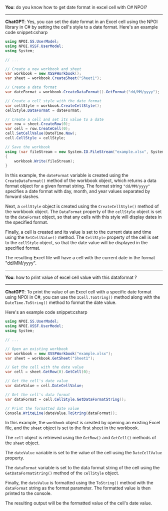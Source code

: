 **You**: do you know how to get date format in excel cell with C# NPOI?

--------
**ChatGPT**: Yes, you can set the date format in an Excel cell using the NPOI library in C# by setting the cell's style to a date format. Here's an example code snippet:csharp
```csharp
using NPOI.SS.UserModel;
using NPOI.XSSF.UserModel;
using System;

// ...

// Create a new workbook and sheet
var workbook = new XSSFWorkbook();
var sheet = workbook.CreateSheet("Sheet1");

// Create a date format
var dateFormat = workbook.CreateDataFormat().GetFormat("dd/MM/yyyy");

// Create a cell style with the date format
var cellStyle = workbook.CreateCellStyle();
cellStyle.DataFormat = dateFormat;

// Create a cell and set its value to a date
var row = sheet.CreateRow(0);
var cell = row.CreateCell(0);
cell.SetCellValue(DateTime.Now);
cell.CellStyle = cellStyle;

// Save the workbook
using (var fileStream = new System.IO.FileStream("example.xlsx", System.IO.FileMode.Create, System.IO.FileAccess.Write))
{
    workbook.Write(fileStream);
}
```

In this example, the ```dateFormat``` variable is created using the ```CreateDataFormat()``` method of the workbook object, which returns a data format object for a given format string. The format string ```"dd/MM/yyyy"``` specifies a date format with day, month, and year values separated by forward slashes.

Next, a ```cellStyle``` object is created using the ```CreateCellStyle()``` method of the workbook object. The ```DataFormat``` property of the ```cellStyle``` object is set to the ```dateFormat``` object, so that any cells with this style will display dates in the specified format.

Finally, a cell is created and its value is set to the current date and time using the ```SetCellValue()``` method. The ```CellStyle``` property of the cell is set to the ```cellStyle``` object, so that the date value will be displayed in the specified format.

The resulting Excel file will have a cell with the current date in the format "dd/MM/yyyy".

--------
**You**: how to print value of excel cell value with this dataformat ?

--------
**ChatGPT**: To print the value of an Excel cell with a specific date format using NPOI in C#, you can use the ```ICell.ToString()``` method along with the ```DateTime.ToString()``` method to format the date value.

Here's an example code snippet:csharp
```csharp
using NPOI.SS.UserModel;
using NPOI.XSSF.UserModel;
using System;

// ...

// Open an existing workbook
var workbook = new XSSFWorkbook("example.xlsx");
var sheet = workbook.GetSheet("Sheet1");

// Get the cell with the date value
var cell = sheet.GetRow(0).GetCell(0);

// Get the cell's date value
var dateValue = cell.DateCellValue;

// Get the cell's data format
var dataFormat = cell.CellStyle.GetDataFormatString();

// Print the formatted date value
Console.WriteLine(dateValue.ToString(dataFormat));
```

In this example, the ```workbook``` object is created by opening an existing Excel file, and the ```sheet``` object is set to the first sheet in the workbook.

The ```cell``` object is retrieved using the ```GetRow()``` and ```GetCell()``` methods of the ```sheet``` object.

The ```dateValue``` variable is set to the value of the cell using the ```DateCellValue``` property.

The ```dataFormat``` variable is set to the data format string of the cell using the ```GetDataFormatString()``` method of the ```cellStyle``` object.

Finally, the ```dateValue``` is formatted using the ```ToString()``` method with the ```dataFormat``` string as the format parameter. The formatted value is then printed to the console.

The resulting output will be the formatted value of the cell's date value.

